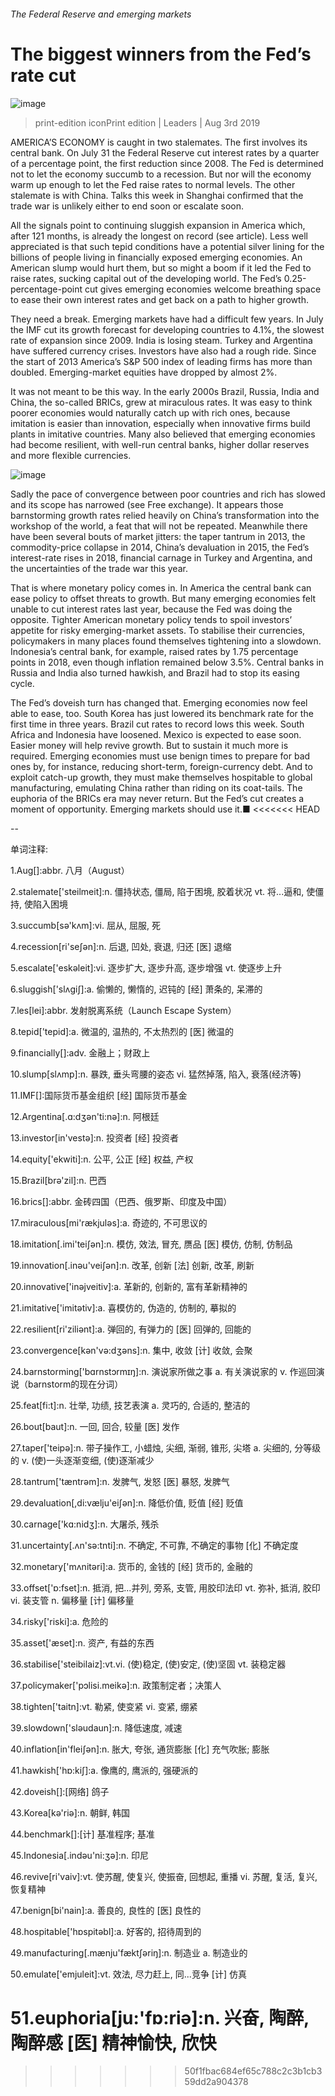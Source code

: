 ###### The Federal Reserve and emerging markets
# The biggest winners from the Fed’s rate cut 
![image](images/20190803_LDP502.jpg) 
> print-edition iconPrint edition | Leaders | Aug 3rd 2019 
AMERICA’S ECONOMY is caught in two stalemates. The first involves its central bank. On July 31 the Federal Reserve cut interest rates by a quarter of a percentage point, the first reduction since 2008. The Fed is determined not to let the economy succumb to a recession. But nor will the economy warm up enough to let the Fed raise rates to normal levels. The other stalemate is with China. Talks this week in Shanghai confirmed that the trade war is unlikely either to end soon or escalate soon. 
All the signals point to continuing sluggish expansion in America which, after 121 months, is already the longest on record (see article). Less well appreciated is that such tepid conditions have a potential silver lining for the billions of people living in financially exposed emerging economies. An American slump would hurt them, but so might a boom if it led the Fed to raise rates, sucking capital out of the developing world. The Fed’s 0.25-percentage-point cut gives emerging economies welcome breathing space to ease their own interest rates and get back on a path to higher growth. 
They need a break. Emerging markets have had a difficult few years. In July the IMF cut its growth forecast for developing countries to 4.1%, the slowest rate of expansion since 2009. India is losing steam. Turkey and Argentina have suffered currency crises. Investors have also had a rough ride. Since the start of 2013 America’s S&P 500 index of leading firms has more than doubled. Emerging-market equities have dropped by almost 2%. 
It was not meant to be this way. In the early 2000s Brazil, Russia, India and China, the so-called BRICs, grew at miraculous rates. It was easy to think poorer economies would naturally catch up with rich ones, because imitation is easier than innovation, especially when innovative firms build plants in imitative countries. Many also believed that emerging economies had become resilient, with well-run central banks, higher dollar reserves and more flexible currencies. 
![image](images/20190803_LDC222.png) 
Sadly the pace of convergence between poor countries and rich has slowed and its scope has narrowed (see Free exchange). It appears those barnstorming growth rates relied heavily on China’s transformation into the workshop of the world, a feat that will not be repeated. Meanwhile there have been several bouts of market jitters: the taper tantrum in 2013, the commodity-price collapse in 2014, China’s devaluation in 2015, the Fed’s interest-rate rises in 2018, financial carnage in Turkey and Argentina, and the uncertainties of the trade war this year. 
That is where monetary policy comes in. In America the central bank can ease policy to offset threats to growth. But many emerging economies felt unable to cut interest rates last year, because the Fed was doing the opposite. Tighter American monetary policy tends to spoil investors’ appetite for risky emerging-market assets. To stabilise their currencies, policymakers in many places found themselves tightening into a slowdown. Indonesia’s central bank, for example, raised rates by 1.75 percentage points in 2018, even though inflation remained below 3.5%. Central banks in Russia and India also turned hawkish, and Brazil had to stop its easing cycle. 
The Fed’s doveish turn has changed that. Emerging economies now feel able to ease, too. South Korea has just lowered its benchmark rate for the first time in three years. Brazil cut rates to record lows this week. South Africa and Indonesia have loosened. Mexico is expected to ease soon. Easier money will help revive growth. But to sustain it much more is required. Emerging economies must use benign times to prepare for bad ones by, for instance, reducing short-term, foreign-currency debt. And to exploit catch-up growth, they must make themselves hospitable to global manufacturing, emulating China rather than riding on its coat-tails. The euphoria of the BRICs era may never return. But the Fed’s cut creates a moment of opportunity. Emerging markets should use it.■ 
<<<<<<< HEAD
-- 
 单词注释:
1.Aug[]:abbr. 八月（August） 
2.stalemate['steilmeit]:n. 僵持状态, 僵局, 陷于困境, 胶着状况 vt. 将...逼和, 使僵持, 使陷入困境 
3.succumb[sә'kʌm]:vi. 屈从, 屈服, 死 
4.recession[ri'seʃәn]:n. 后退, 凹处, 衰退, 归还 [医] 退缩 
5.escalate['eskәleit]:vi. 逐步扩大, 逐步升高, 逐步增强 vt. 使逐步上升 
6.sluggish['slʌgiʃ]:a. 偷懒的, 懒惰的, 迟钝的 [经] 萧条的, 呆滞的 
7.les[lei]:abbr. 发射脱离系统（Launch Escape System） 
8.tepid['tepid]:a. 微温的, 温热的, 不太热烈的 [医] 微温的 
9.financially[]:adv. 金融上；财政上 
10.slump[slʌmp]:n. 暴跌, 垂头弯腰的姿态 vi. 猛然掉落, 陷入, 衰落(经济等) 
11.IMF[]:国际货币基金组织 [经] 国际货币基金 
12.Argentina[.ɑ:dʒәn'ti:nә]:n. 阿根廷 
13.investor[in'vestә]:n. 投资者 [经] 投资者 
14.equity['ekwiti]:n. 公平, 公正 [经] 权益, 产权 
15.Brazil[brә'zil]:n. 巴西 
16.brics[]:abbr. 金砖四国（巴西、俄罗斯、印度及中国） 
17.miraculous[mi'rækjulәs]:a. 奇迹的, 不可思议的 
18.imitation[.imi'teiʃәn]:n. 模仿, 效法, 冒充, 赝品 [医] 模仿, 仿制, 仿制品 
19.innovation[.inәu'veiʃәn]:n. 改革, 创新 [法] 创新, 改革, 刷新 
20.innovative['inәjveitiv]:a. 革新的, 创新的, 富有革新精神的 
21.imitative['imitәtiv]:a. 喜模仿的, 伪造的, 仿制的, 摹拟的 
22.resilient[ri'ziliәnt]:a. 弹回的, 有弹力的 [医] 回弹的, 回能的 
23.convergence[kәn'vә:dʒәns]:n. 集中, 收敛 [计] 收敛, 会聚 
24.barnstorming['bɑrnstɔrmɪŋ]:n. 演说家所做之事 a. 有关演说家的 v. 作巡回演说（barnstorm的现在分词） 
25.feat[fi:t]:n. 壮举, 功绩, 技艺表演 a. 灵巧的, 合适的, 整洁的 
26.bout[baut]:n. 一回, 回合, 较量 [医] 发作 
27.taper['teipә]:n. 带子操作工, 小蜡烛, 尖细, 渐弱, 锥形, 尖塔 a. 尖细的, 分等级的 v. (使)一头逐渐变细, (使)逐渐减少 
28.tantrum['tæntrәm]:n. 发脾气, 发怒 [医] 暴怒, 发脾气 
29.devaluation[,di:vælju'eiʃәn]:n. 降低价值, 贬值 [经] 贬值 
30.carnage['kɑ:nidʒ]:n. 大屠杀, 残杀 
31.uncertainty[.ʌn'sә:tnti]:n. 不确定, 不可靠, 不确定的事物 [化] 不确定度 
32.monetary['mʌnitәri]:a. 货币的, 金钱的 [经] 货币的, 金融的 
33.offset['ɒ:fset]:n. 抵消, 把...并列, 旁系, 支管, 用胶印法印 vt. 弥补, 抵消, 胶印 vi. 装支管 n. 偏移量 [计] 偏移量 
34.risky['riski]:a. 危险的 
35.asset['æset]:n. 资产, 有益的东西 
36.stabilise['steibilaiz]:vt.vi. (使)稳定, (使)安定, (使)坚固 vt. 装稳定器 
37.policymaker['pɔlisi.meikә]:n. 政策制定者；决策人 
38.tighten['taitn]:vt. 勒紧, 使变紧 vi. 变紧, 绷紧 
39.slowdown['slәudaun]:n. 降低速度, 减速 
40.inflation[in'fleiʃәn]:n. 胀大, 夸张, 通货膨胀 [化] 充气吹胀; 膨胀 
41.hawkish['hɒ:kiʃ]:a. 像鹰的, 鹰派的, 强硬派的 
42.doveish[]:[网络] 鸽子 
43.Korea[kә'riә]:n. 朝鲜, 韩国 
44.benchmark[]:[计] 基准程序; 基准 
45.Indonesia[.indәu'ni:ʒә]:n. 印尼 
46.revive[ri'vaiv]:vt. 使苏醒, 使复兴, 使振奋, 回想起, 重播 vi. 苏醒, 复活, 复兴, 恢复精神 
47.benign[bi'nain]:a. 善良的, 良性的 [医] 良性的 
48.hospitable['hɒspitәbl]:a. 好客的, 招待周到的 
49.manufacturing[.mænju'fæktʃәriŋ]:n. 制造业 a. 制造业的 
50.emulate['emjuleit]:vt. 效法, 尽力赶上, 同...竞争 [计] 仿真 
51.euphoria[ju:'fɒ:riә]:n. 兴奋, 陶醉, 陶醉感 [医] 精神愉快, 欣快 
=======
>>>>>>> 50f1fbac684ef65c788c2c3b1cb359dd2a904378
